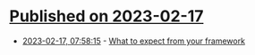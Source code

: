 # [Published on 2023-02-17](index.md)

* [2023-02-17, 07:58:15](https://news.ycombinator.com/item?id=34832064) - [What to expect from your framework](https://johan.hal.se/wrote/2023/02/17/what-to-expect-from-your-framework/)
